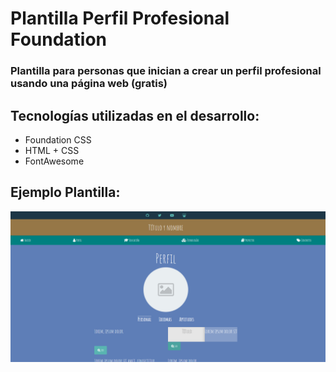 # Plantilla Perfil Profesional Foundation
### Plantilla para personas que inician a crear un perfil profesional usando una página web (gratis)

## Tecnologías utilizadas en el desarrollo:
* Foundation CSS
* HTML + CSS
* FontAwesome

## Ejemplo Plantilla:
![image](https://raw.githubusercontent.com/edwinsacrecinos/storage_img/main/Plantilla_Perfil_Profesional_Foundation/Plantilla_foundation.PNG)